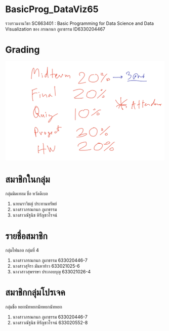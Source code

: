 # BasicProg_DataViz65
รวบรวมงานวิชา SC663401 : Basic Programming for Data Science and Data Visualization ของ ภรณกนก ภูผาธรรม ID6330204467

# Grading
![grading image](Grading.jpg)

# สมาชิกในกลุ่ม
กลุ่มมิดเทอม ชื่อ หวัดดีเบล
1. นายนราวิชญ์ ประทานทรัพย์
2. นางสาวภรณกนก ภูผาธรรม
3. นางสาวณัฐนิช หิรัญชวโรจน์

# รายชื่อสมาชิก
กลุ่มไฟนอล กลุ่มที่ 4 
1. นางสาวภรณกนก ภูผาธรรม 633020446-7
2. นางสาวสุจิรา มันหาท้าว 633021025-6
3. นางวสาวสุพรรษา ประกอบบุญ 633021026-4

# สมาชิกกลุ่มโปรเจค
กลุ่มชื่อ หยกนัทหยกนัทหยกนัทหยก
1. นางสาวภรณกนก ภูผาธรรม 633020446-7
2. นางสาวณัฐนิช หิรัญชวโรจน์ 633020552-8
